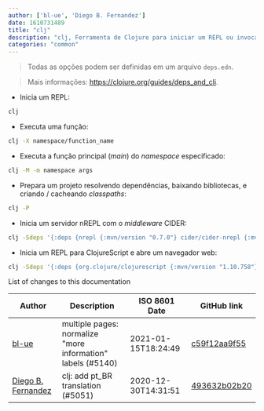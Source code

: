 ```yaml
---
author: ['bl-ue', 'Diego B. Fernandez']
date: 1610731489
title: "clj"
description: "clj, Ferramenta de Clojure para iniciar um REPL ou invocar uma função com argumentos."
categories: "common"
---
```

> Todas as opções podem ser definidas em um arquivo `deps.edn`.

> Mais informações: <https://clojure.org/guides/deps_and_cli>.

- Inicia um REPL:

```bash
clj
```

- Executa uma função:

```bash
clj -X namespace/function_name
```

- Executa a função principal (*main*) do *namespace* especificado:

```bash
clj -M -m namespace args
```

- Prepara um projeto resolvendo dependências, baixando bibliotecas, e criando / cacheando *classpaths*:

```bash
clj -P
```

- Inicia um servidor nREPL com o *middleware* CIDER:

```bash
clj -Sdeps '{:deps {nrepl {:mvn/version "0.7.0"} cider/cider-nrepl {:mvn/version "0.25.2"}' -m nrepl.cmdline --middleware '["cider.nrepl/cider-middleware"]' --interactive
```

- Inicia um REPL para ClojureScript e abre um navegador web:

```bash
clj -Sdeps '{:deps {org.clojure/clojurescript {:mvn/version "1.10.758"}' --main cljs.main --repl
```
List of changes to this documentation


Author | Description | ISO 8601 Date | GitHub link
------|-----|-----|-----
[bl-ue](mailto:54780737+bl-ue@users.noreply.github.com) | multiple pages: normalize "more information" labels (#5140) | 2021-01-15T18:24:49 | [c59f12aa9f55](https://github.com/tldr-pages/tldr/commit/c59f12aa9f55d85612ba22e4da86db293ff76977)
[Diego B. Fernandez](mailto:diegobfernandez@outlook.com) | clj: add pt_BR translation (#5051) | 2020-12-30T14:31:51 | [493632b02b20](https://github.com/tldr-pages/tldr/commit/493632b02b2047bb0923903211f1b4a2f2fcedec)

